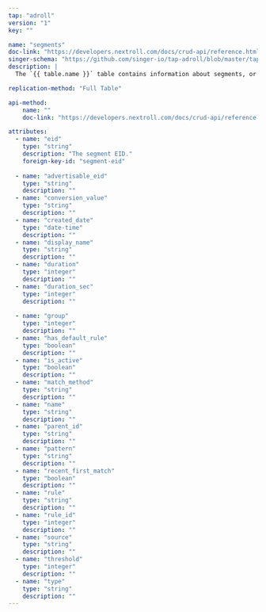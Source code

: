 ```yaml
---
tap: "adroll"
version: "1"
key: ""

name: "segments"
doc-link: "https://developers.nextroll.com/docs/crud-api/reference.html#get--api-v1-segment-get"
singer-schema: "https://github.com/singer-io/tap-adroll/blob/master/tap_adroll/schemas/segments.json"
description: |
  The `{{ table.name }}` table contains information about segments, or the lists of users that visit your {{ integration.display_name }} site.

replication-method: "Full Table"

api-method:
    name: ""
    doc-link: "https://developers.nextroll.com/docs/crud-api/reference.html#get--api-v1-segment-get"

attributes:
  - name: "eid"
    type: "string"
    description: "The segment EID."
    foreign-key-id: "segment-eid"
    
  - name: "advertisable_eid"
    type: "string"
    description: ""
  - name: "conversion_value"
    type: "string"
    description: ""
  - name: "created_date"
    type: "date-time"
    description: ""
  - name: "display_name"
    type: "string"
    description: ""
  - name: "duration"
    type: "integer"
    description: ""
  - name: "duration_sec"
    type: "integer"
    description: ""
  
  - name: "group"
    type: "integer"
    description: ""
  - name: "has_default_rule"
    type: "boolean"
    description: ""
  - name: "is_active"
    type: "boolean"
    description: ""
  - name: "match_method"
    type: "string"
    description: ""
  - name: "name"
    type: "string"
    description: ""
  - name: "parent_id"
    type: "string"
    description: ""
  - name: "pattern"
    type: "string"
    description: ""
  - name: "recent_first_match"
    type: "boolean"
    description: ""
  - name: "rule"
    type: "string"
    description: ""
  - name: "rule_id"
    type: "integer"
    description: ""
  - name: "source"
    type: "string"
    description: ""
  - name: "threshold"
    type: "integer"
    description: ""
  - name: "type"
    type: "string"
    description: ""
---
```


